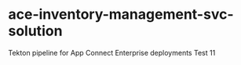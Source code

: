 # ace-inventory-management-svc-solution
 Tekton pipeline for App Connect Enterprise deployments
Test 11
